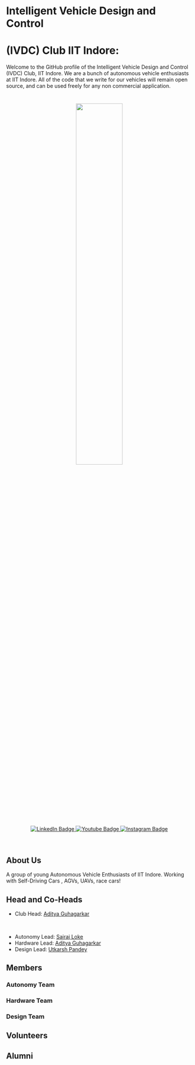 # Intelligent Vehicle Design and Control
# (IVDC) Club IIT Indore: 

Welcome to the GitHub profile of the Intelligent Vehicle Design and Control (IVDC) Club, IIT Indore. We are a bunch of autonomous vehicle enthusiasts at IIT Indore.
All of the code that we write for our vehicles will remain open source, and can be used freely for any non commercial application.
#

<div id="header" align="center">
  <img src="https://github.com/IVDC-Club-IIT-Indore/.github/blob/main/profile/content/introgif.gif" width="50%"/>
</div>
<div id="badges" align="center">
  <a href="https://www.linkedin.com/company/ivdc-iiti/">
    <img src="https://img.shields.io/badge/LinkedIn-blue?style=for-the-badge&logo=linkedin&logoColor=white" alt="LinkedIn Badge"/>
  </a>
  <a href="https://www.youtube.com/channel/UCXQNUpm9a4OnnrQAUUNj6fA/about">
    <img src="https://img.shields.io/badge/YouTube-red?style=for-the-badge&logo=youtube&logoColor=white" alt="Youtube Badge"/>
  </a>
<!--  <a href="https://twitter.com/ivdc_club)">
    <img src="https://img.shields.io/badge/Discord-blue?style=for-the-badge&logo=discord&logoColor=white" alt="Discord Badge"/>
  </a>  -->
  <a href="https://www.instagram.com/ivdc_iiti/">
    <img src="https://img.shields.io/badge/Instagram-blue?style=for-the-badge&logo=instagram&logoColor=white" alt="Instagram Badge"/>
  </a>
</div>
<br>
<div align="center">
  <img src="https://komarev.com/ghpvc/?username=IVDC-Club-IIT-Indore&style=flat-square&color=blue" alt=""/>
  </div>
<br>

## About Us

A group of young Autonomous Vehicle Enthusiasts of IIT Indore. Working with Self-Driving Cars , AGVs, UAVs, race cars!

## Head and Co-Heads
- Club Head: [Aditya Guhagarkar](https://github.com/AG10GA) 
<br>

- Autonomy Lead: [Sairaj Loke](https://github.com/SairajLoke)
- Hardware Lead: [Aditya Guhagarkar](https://github.com/AG10GA)
- Design      Lead: [Utkarsh Pandey](https://github.com)

## Members
### Autonomy Team

### Hardware Team

### Design Team


## Volunteers


## Alumni
